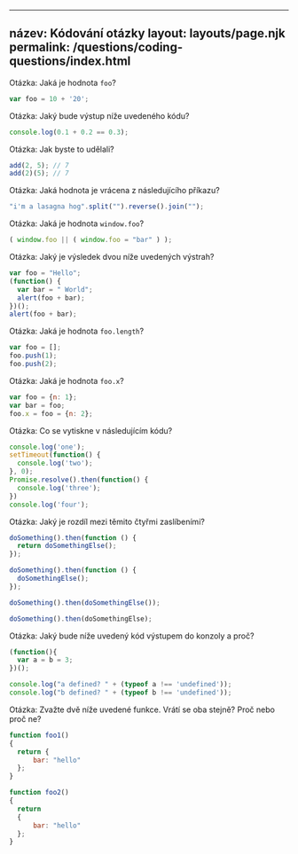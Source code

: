 ***

## název: Kódování otázky&#xA;layout: layouts/page.njk&#xA;permalink: /questions/coding-questions/index.html

Otázka: Jaká je hodnota `foo`?

```javascript
var foo = 10 + '20';
```

Otázka: Jaký bude výstup níže uvedeného kódu?

```javascript
console.log(0.1 + 0.2 == 0.3);
```

Otázka: Jak byste to udělali?

```javascript
add(2, 5); // 7
add(2)(5); // 7
```

Otázka: Jaká hodnota je vrácena z následujícího příkazu?

```javascript
"i'm a lasagna hog".split("").reverse().join("");
```

Otázka: Jaká je hodnota `window.foo`?

```javascript
( window.foo || ( window.foo = "bar" ) );
```

Otázka: Jaký je výsledek dvou níže uvedených výstrah?

```javascript
var foo = "Hello";
(function() {
  var bar = " World";
  alert(foo + bar);
})();
alert(foo + bar);
```

Otázka: Jaká je hodnota `foo.length`?

```javascript
var foo = [];
foo.push(1);
foo.push(2);
```

Otázka: Jaká je hodnota `foo.x`?

```javascript
var foo = {n: 1};
var bar = foo;
foo.x = foo = {n: 2};
```

Otázka: Co se vytiskne v následujícím kódu?

```javascript
console.log('one');
setTimeout(function() {
  console.log('two');
}, 0);
Promise.resolve().then(function() {
  console.log('three');
})
console.log('four');
```

Otázka: Jaký je rozdíl mezi těmito čtyřmi zaslíbeními?

```javascript
doSomething().then(function () {
  return doSomethingElse();
});

doSomething().then(function () {
  doSomethingElse();
});

doSomething().then(doSomethingElse());

doSomething().then(doSomethingElse);
```

Otázka: Jaký bude níže uvedený kód výstupem do konzoly a proč?

```javascript
(function(){
  var a = b = 3;
})();

console.log("a defined? " + (typeof a !== 'undefined'));
console.log("b defined? " + (typeof b !== 'undefined'));
```

Otázka: Zvažte dvě níže uvedené funkce. Vrátí se oba stejně? Proč nebo proč ne?

```javascript
function foo1()
{
  return {
      bar: "hello"
  };
}

function foo2()
{
  return
  {
      bar: "hello"
  };
}
```
